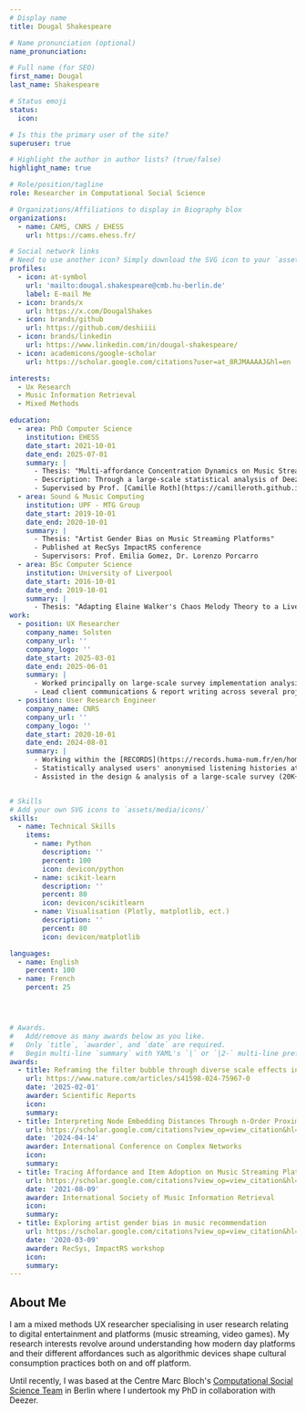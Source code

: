 ```yaml
---
# Display name
title: Dougal Shakespeare

# Name pronunciation (optional)
name_pronunciation:

# Full name (for SEO)
first_name: Dougal
last_name: Shakespeare

# Status emoji
status:
  icon:

# Is this the primary user of the site?
superuser: true

# Highlight the author in author lists? (true/false)
highlight_name: true

# Role/position/tagline
role: Researcher in Computational Social Science

# Organizations/Affiliations to display in Biography blox
organizations:
  - name: CAMS, CNRS / EHESS
    url: https://cams.ehess.fr/

# Social network links
# Need to use another icon? Simply download the SVG icon to your `assets/media/icons/` folder.
profiles:
  - icon: at-symbol
    url: 'mailto:dougal.shakespeare@cmb.hu-berlin.de'
    label: E-mail Me
  - icon: brands/x
    url: https://x.com/DougalShakes
  - icon: brands/github
    url: https://github.com/deshiiii
  - icon: brands/linkedin
    url: https://www.linkedin.com/in/dougal-shakespeare/
  - icon: academicons/google-scholar
    url: https://scholar.google.com/citations?user=at_8RJMAAAAJ&hl=en

interests:
  - Ux Research
  - Music Information Retrieval
  - Mixed Methods

education:
  - area: PhD Computer Science
    institution: EHESS
    date_start: 2021-10-01
    date_end: 2025-07-01
    summary: |
      - Thesis: "Multi-affordance Concentration Dynamics on Music Streaming Platforms."
      - Description: Through a large-scale statistical analysis of Deezer users' consumption histories and expressed off-platform attitudes my thesis examines how music streaming platforms facilitate attentive or passive music interactions and furthermore, the role of algorithmic devices in creating confined or rather, diverse listening practices.
      - Supervised by Prof. [Camille Roth](https://camilleroth.github.io/).
  - area: Sound & Music Computing
    institution: UPF - MTG Group
    date_start: 2019-10-01
    date_end: 2020-10-01
    summary: |
      - Thesis: "Artist Gender Bias on Music Streaming Platforms"
      - Published at RecSys ImpactRS conference
      - Supervisors: Prof. Emilia Gomez, Dr. Lorenzo Porcarro
  - area: BSc Computer Science
    institution: University of Liverpool
    date_start: 2016-10-01
    date_end: 2019-10-01
    summary: |
      - Thesis: "Adapting Elaine Walker's Chaos Melody Theory to a Live Coding Context"
work:
  - position: UX Researcher
    company_name: Solsten
    company_url: ''
    company_logo: ''
    date_start: 2025-03-01
    date_end: 2025-06-01
    summary: |
      - Worked principally on large-scale survey implementation analysis & analysis for video game clients such as EA & Plaion.
      - Lead client communications & report writing across several projects.
  - position: User Research Engineer
    company_name: CNRS
    company_url: ''
    company_logo: ''
    date_start: 2020-10-01
    date_end: 2024-08-01
    summary: |
      - Working within the [RECORDS](https://records.huma-num.fr/en/home/) project in collaboration with **Deezer**
      - Statistically analysed users' anonymised listening histories at scale
      - Assisted in the design & analysis of a large-scale survey (20K+) distributed via Deezer to shed light on how users on-platform listening preferences relate to their demographics, practices and expressed tastes.


# Skills
# Add your own SVG icons to `assets/media/icons/`
skills:
  - name: Technical Skills
    items:
      - name: Python
        description: ''
        percent: 100
        icon: devicon/python
      - name: scikit-learn
        description: ''
        percent: 80
        icon: devicon/scikitlearn
      - name: Visualisation (Plotly, matplotlib, ect.)
        description: ''
        percent: 80
        icon: devicon/matplotlib

languages:
  - name: English
    percent: 100
  - name: French
    percent: 25




# Awards.
#   Add/remove as many awards below as you like.
#   Only `title`, `awarder`, and `date` are required.
#   Begin multi-line `summary` with YAML's `|` or `|2-` multi-line prefix and indent 2 spaces below.
awards:
  - title: Reframing the filter bubble through diverse scale effects in online music consumption.
    url: https://www.nature.com/articles/s41598-024-75967-0
    date: '2025-02-01'
    awarder: Scientific Reports
    icon:
    summary:
  - title: Interpreting Node Embedding Distances Through n-Order Proximity Neighbourhoods.
    url: https://scholar.google.com/citations?view_op=view_citation&hl=en&user=at_8RJMAAAAJ&citation_for_view=at_8RJMAAAAJ:qjMakFHDy7sC
    date: '2024-04-14'
    awarder: International Conference on Complex Networks
    icon:
    summary:
  - title: Tracing Affordance and Item Adoption on Music Streaming Platforms
    url: https://scholar.google.com/citations?view_op=view_citation&hl=en&user=at_8RJMAAAAJ&citation_for_view=at_8RJMAAAAJ:u5HHmVD_uO8C
    date: '2021-08-09'
    awarder: International Society of Music Information Retrieval
    icon:
    summary:
  - title: Exploring artist gender bias in music recommendation
    url: https://scholar.google.com/citations?view_op=view_citation&hl=en&user=at_8RJMAAAAJ&citation_for_view=at_8RJMAAAAJ:u-x6o8ySG0sC
    date: '2020-03-09'
    awarder: RecSys, ImpactRS workshop
    icon:
    summary:
---
```


## About Me

I am a mixed methods UX researcher specialising in user research relating to digital entertainment and platforms (music streaming, video games). My research interests revolve around understanding how modern day platforms and their different affordances such as algorithmic devices shape cultural consumption practices both on and off platform.

Until recently, I was based at the Centre Marc Bloch's [Computational Social Science Team](https://cmb.huma-num.fr/css-seminar/) in Berlin where I undertook my PhD in collaboration with Deezer.
